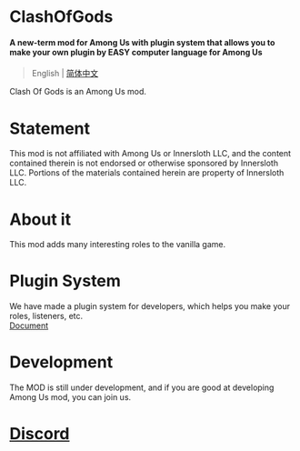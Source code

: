 ﻿# ClashOfGods
#### A new-term mod for Among Us with plugin system that allows you to make your own plugin by EASY computer language for Among Us

> English | [简体中文](README-SChinese.md)

Clash Of Gods is an Among Us mod.<br />

# Statement
This mod is not affiliated with Among Us or Innersloth LLC, and the content contained therein is not endorsed or otherwise sponsored by Innersloth LLC. Portions of the materials contained herein are property of Innersloth LLC.

# About it
This mod adds many interesting roles to the vanilla game.

# Plugin System
We have made a plugin system for developers, which helps you make your roles, listeners, etc.
<br>
[Document](Plugin/About.md)

# Development
The MOD is still under development, and if you are good at developing Among Us mod, you can join us.

# [Discord](https://discord.gg/uWZGh4Chde)
